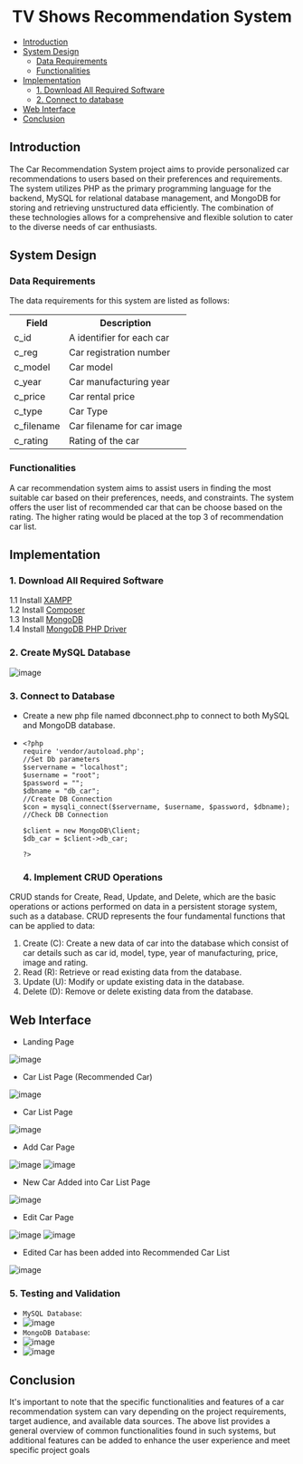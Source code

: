 <h1 align='center'>TV Shows Recommendation System</h1>


- [Introduction](#introduction)
- [System Design](#system-design)
  - [Data Requirements](#data-requirements)
  - [Functionalities](#functionalities)
- [Implementation](#implementation)
  - [1. Download All Required Software](#1-download-all-required-software)
  - [2. Connect to database](#2-connect-to-database)
- [Web Interface](#web-interface)
- [Conclusion](#conclusion)


## Introduction
The Car Recommendation System project aims to provide personalized car recommendations to users based on their preferences and requirements. The system utilizes PHP as the primary programming language for the backend, MySQL for relational database management, and MongoDB for storing and retrieving unstructured data efficiently. The combination of these technologies allows for a comprehensive and flexible solution to cater to the diverse needs of car enthusiasts.


## System Design

### Data Requirements
 The data requirements for this system are listed as follows:
  <table>
  <tr>
    <th>Field</th>
    <th>Description</th>
  </tr>
  <tr>
    <td>c_id</td>
    <td>A identifier for each car</td>
  </tr>
  <tr>
    <td>c_reg</td>
    <td>Car registration number</td>
  </tr>
  <tr>
    <td>c_model</td>
    <td>Car model</td>
  </tr>
  <tr>
    <td>c_year</td>
    <td>Car manufacturing year</td>
  </tr>
  <tr>
    <td>c_price</td>
    <td>Car rental price</td>
  </tr>
  <tr>
    <td>c_type</td>
    <td>Car Type</td>
  </tr>
  <tr>
    <td>c_filename</td>
    <td>Car filename for car image</td>
  </tr>
  <tr>
    <td>c_rating</td>
    <td>Rating of the car</td>
  </tr>
</table>

### Functionalities
A car recommendation system aims to assist users in finding the most suitable car based on their preferences, needs, and constraints. The system offers the user list of recommended car that can be choose based on the rating. The higher rating would be placed at the top 3 of recommendation car list.



## Implementation

### 1. Download All Required Software

1.1 Install [XAMPP](https://www.apachefriends.org/download.html) <br>
1.2 Install [Composer](https://getcomposer.org/download/) <br>
1.3 Install [MongoDB](https://www.mongodb.com/try/download/community) <br>
1.4 Install [MongoDB PHP Driver](https://pecl.php.net/package/mongodb) <br>

### 2. Create MySQL Database
![image](https://github.com/drshahizan/special-topic-data-engineering/assets/92329710/a42d2f68-760b-4a17-aa6b-fc5b81276c70)

### 3. Connect to Database
- Create a new php file named dbconnect.php to connect to both MySQL and MongoDB database.
- ```
  <?php 
  require 'vendor/autoload.php';
  //Set Db parameters
  $servername = "localhost";
  $username = "root";
  $password = "";
  $dbname = "db_car";
  //Create DB Connection
  $con = mysqli_connect($servername, $username, $password, $dbname);
  //Check DB Connection
  
  $client = new MongoDB\Client;
  $db_car = $client->db_car;
  
  ?>
  ```

  ### 4. Implement CRUD Operations
CRUD stands for Create, Read, Update, and Delete, which are the basic operations or actions performed on data in a persistent storage system, such as a database. CRUD represents the four fundamental functions that can be applied to data:
1. Create (C): Create a new data of car into the database which consist of car details such as car id, model, type, year of manufacturing, price, image and rating.
2. Read (R): Retrieve or read existing data from the database.
3. Update (U): Modify or update existing data in the database.
4. Delete (D): Remove or delete existing data from the database.

## Web Interface
- Landing Page
  
![image](https://github.com/drshahizan/special-topic-data-engineering/assets/92329710/df27792a-9b34-4977-94b2-9b7dcbc69981)


- Car List Page (Recommended Car)
  
![image](https://github.com/drshahizan/special-topic-data-engineering/assets/92329710/576a53b0-319f-4112-9ad3-3f5d60122d3f)


- Car List Page
  
![image](https://github.com/drshahizan/special-topic-data-engineering/assets/92329710/b280c41d-4e72-4336-9c80-afbd3d07541a)

- Add Car Page
  
![image](https://github.com/drshahizan/special-topic-data-engineering/assets/92329710/6132d9d1-73fc-4096-a618-5df69fd0f14c)
![image](https://github.com/drshahizan/special-topic-data-engineering/assets/92329710/a472a0cb-5f9b-49cd-bee8-96fe553b9f1c)


- New Car Added into Car List Page
  
![image](https://github.com/drshahizan/special-topic-data-engineering/assets/92329710/2849240e-69f6-4efe-8571-1c911c7caa8a)

- Edit Car Page
  
![image](https://github.com/drshahizan/special-topic-data-engineering/assets/92329710/d1191bdd-4802-49de-a320-02b89c0bc419)
![image](https://github.com/drshahizan/special-topic-data-engineering/assets/92329710/a72f321b-c8df-420a-a48e-64912bfaf3e5)

- Edited Car has been added into Recommended Car List
  
![image](https://github.com/drshahizan/special-topic-data-engineering/assets/92329710/17699ec9-7da1-4f8f-aa94-5377959d9a46)

  ### 5. Testing and Validation
- `MySQL Database`:
- ![image](https://github.com/drshahizan/special-topic-data-engineering/assets/92329710/af5ffbb7-678a-4d5c-9aa1-2e55338aaa11)
- `MongoDB Database`:
- ![image](https://github.com/drshahizan/special-topic-data-engineering/assets/92329710/1cfe14d2-bdd6-4105-9439-80d3743ec021)
- ![image](https://github.com/drshahizan/special-topic-data-engineering/assets/92329710/3c611198-9ed8-484c-96a9-692c1bc130fa)




## Conclusion

It's important to note that the specific functionalities and features of a car recommendation system can vary depending on the project requirements, target audience, and available data sources. The above list provides a general overview of common functionalities found in such systems, but additional features can be added to enhance the user experience and meet specific project goals




